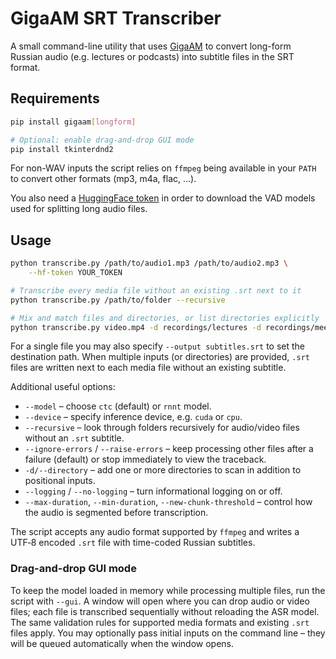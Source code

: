 # GigaAM SRT Transcriber

A small command-line utility that uses [GigaAM](https://github.com/salute-developers/GigaAM)
to convert long-form Russian audio (e.g. lectures or podcasts) into subtitle files in the
SRT format.

## Requirements

```bash
pip install gigaam[longform]

# Optional: enable drag-and-drop GUI mode
pip install tkinterdnd2
```

For non-WAV inputs the script relies on `ffmpeg` being available in your `PATH` to
convert other formats (mp3, m4a, flac, ...).

You also need a [HuggingFace token](https://huggingface.co/docs/hub/security-tokens) in
order to download the VAD models used for splitting long audio files.

## Usage

```bash
python transcribe.py /path/to/audio1.mp3 /path/to/audio2.mp3 \
    --hf-token YOUR_TOKEN

# Transcribe every media file without an existing .srt next to it
python transcribe.py /path/to/folder --recursive

# Mix and match files and directories, or list directories explicitly
python transcribe.py video.mp4 -d recordings/lectures -d recordings/meetups
```

For a single file you may also specify `--output subtitles.srt` to set the
destination path. When multiple inputs (or directories) are provided, `.srt`
files are written next to each media file without an existing subtitle.

Additional useful options:

* `--model` – choose `ctc` (default) or `rnnt` model.
* `--device` – specify inference device, e.g. `cuda` or `cpu`.
* `--recursive` – look through folders recursively for audio/video files without
  an `.srt` subtitle.
* `--ignore-errors` / `--raise-errors` – keep processing other files after a failure
  (default) or stop immediately to view the traceback.
* `-d/--directory` – add one or more directories to scan in addition to positional
  inputs.
* `--logging` / `--no-logging` – turn informational logging on or off.
* `--max-duration`, `--min-duration`, `--new-chunk-threshold` – control how the audio is
  segmented before transcription.

The script accepts any audio format supported by `ffmpeg` and writes a UTF‑8 encoded
`.srt` file with time-coded Russian subtitles.

### Drag-and-drop GUI mode

To keep the model loaded in memory while processing multiple files, run the script with
`--gui`. A window will open where you can drop audio or video files; each file is
transcribed sequentially without reloading the ASR model. The same validation rules for
supported media formats and existing `.srt` files apply. You may optionally pass initial
inputs on the command line – they will be queued automatically when the window opens.
